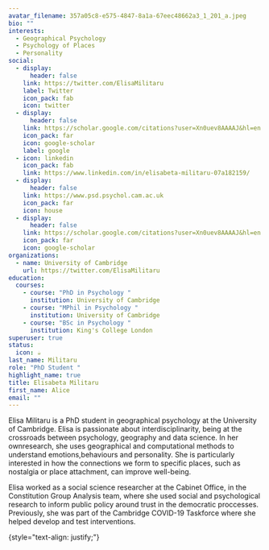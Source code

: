```yaml
---
avatar_filename: 357a05c8-e575-4847-8a1a-67eec48662a3_1_201_a.jpeg
bio: ""
interests:
  - Geographical Psychology
  - Psychology of Places
  - Personality
social:
  - display:
      header: false
    link: https://twitter.com/ElisaMilitaru
    label: Twitter
    icon_pack: fab
    icon: twitter
  - display:
      header: false
    link: https://scholar.google.com/citations?user=Xn0uev8AAAAJ&hl=en
    icon_pack: far
    icon: google-scholar
    label: google
  - icon: linkedin
    icon_pack: fab
    link: https://www.linkedin.com/in/elisabeta-militaru-07a182159/
  - display:
      header: false
    link: https://www.psd.psychol.cam.ac.uk
    icon_pack: far
    icon: house
  - display:
      header: false
    link: https://scholar.google.com/citations?user=Xn0uev8AAAAJ&hl=en
    icon_pack: far
    icon: google-scholar
organizations:
  - name: University of Cambridge
    url: https://twitter.com/ElisaMilitaru
education:
  courses:
    - course: "PhD in Psychology "
      institution: University of Cambridge
    - course: "MPhil in Psychology "
      institution: University of Cambridge
    - course: "BSc in Psychology "
      institution: King's College London
superuser: true
status:
  icon: ☕️
last_name: Militaru
role: "PhD Student "
highlight_name: true
title: Elisabeta Militaru
first_name: Alice
email: ""
---
```

Elisa Militaru is a PhD student in geographical psychology at the University of Cambridge. Elisa is passionate about interdisciplinarity, being at the crossroads between psychology, geography and data science. In her ownresearch, she uses geographical and computational methods to understand emotions,behaviours and personality. She is particularly interested in how the connections we form to specific places, such as nostalgia or place attachment, can improve well-being. 

Elisa worked as a social science researcher at the Cabinet Office, in the Constitution Group Analysis team, where she used social and psychological research to inform public policy around trust in the democratic proccesses. Previously, she was part of the Cambridge COVID-19 Taskforce where she helped develop and test interventions. 

{style="text-align: justify;"}
